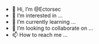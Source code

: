- 👋 Hi, I’m @Ectorsec
- 👀 I’m interested in ...
- 🌱 I’m currently learning ...
- 💞️ I’m looking to collaborate on ...
- 📫 How to reach me ...

<!---
Ectorsec/Ectorsec is a ✨ special ✨ repository because its `README.md` (this file) appears on your GitHub profile.
You can click the Preview link to take a look at your changes.
--->
